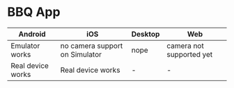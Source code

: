 # BBQ App

| Android  | iOS       | Desktop | Web   |
|----------|-----------|---------|-------|
| Emulator works | no camera support on Simulator | nope | camera not supported yet |
| Real device works | Real device works | - | - |
